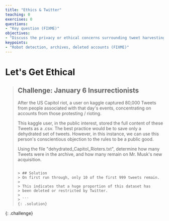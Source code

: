 ```yaml
---
title: "Ethics & Twitter"
teaching: 0
exercises: 0
questions:
- "Key question (FIXME)"
objectives:
- "Discuss the privacy or ethical concerns surrounding tweet harvesting. (FIXME)"
keypoints:
- "Robot detection, archives, deleted accounts (FIXME)"
---
```


# Let's Get Ethical




> ## Challenge: January 6 Insurrectionists
>
> After the US Capitol riot, a user on kaggle captured 80,000
> Tweets from people associated with that day's events, concentrating
> on accounts from those protesting / rioting.
> 
> This kaggle user, in the public interest, stored the full content of
> these Tweets as a .csv. The best practice would be to save only a 
> dehydrated set of tweets. However, in this instance, we can use this 
> person's conscientious objection to the rules to be a public good.
>
> Using the file "dehydrated_Capitol_Rioters.txt", determine how many
> Tweets were in the archive, and how many remain on Mr. Musk's new
> acquisition. 
>
> ```
>
> > ## Solution
> > On first run through, only 10 of the first 999 tweets remain.
> >
> > This indicates that a huge proportion of this dataset has
> > been deleted or restricted by Twitter.
> >
> > ```
> {: .solution}
{: .challenge}
